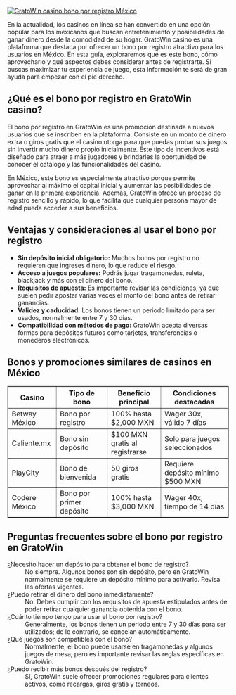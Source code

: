 [![GratoWin casino bono por registro México](https://123-caf.pages.dev/gitsignup.png)](https://vrmoo.ru/Bt82HjjY)

<p>En la actualidad, los casinos en línea se han convertido en una opción popular para los mexicanos que buscan entretenimiento y posibilidades de ganar dinero desde la comodidad de su hogar. GratoWin casino es una plataforma que destaca por ofrecer un bono por registro atractivo para los usuarios en México. En esta guía, exploraremos qué es este bono, cómo aprovecharlo y qué aspectos debes considerar antes de registrarte. Si buscas maximizar tu experiencia de juego, esta información te será de gran ayuda para empezar con el pie derecho.</p>  <h2>¿Qué es el bono por registro en GratoWin casino?</h2> <p>El bono por registro en GratoWin es una promoción destinada a nuevos usuarios que se inscriben en la plataforma. Consiste en un monto de dinero extra o giros gratis que el casino otorga para que puedas probar sus juegos sin invertir mucho dinero propio inicialmente. Este tipo de incentivos está diseñado para atraer a más jugadores y brindarles la oportunidad de conocer el catálogo y las funcionalidades del casino.</p>  <p>En México, este bono es especialmente atractivo porque permite aprovechar al máximo el capital inicial y aumentar las posibilidades de ganar en la primera experiencia. Además, GratoWin ofrece un proceso de registro sencillo y rápido, lo que facilita que cualquier persona mayor de edad pueda acceder a sus beneficios.</p>  <h2>Ventajas y consideraciones al usar el bono por registro</h2> <ul>   <li><strong>Sin depósito inicial obligatorio:</strong> Muchos bonos por registro no requieren que ingreses dinero, lo que reduce el riesgo.</li>   <li><strong>Acceso a juegos populares:</strong> Podrás jugar tragamonedas, ruleta, blackjack y más con el dinero del bono.</li>   <li><strong>Requisitos de apuesta:</strong> Es importante revisar las condiciones, ya que suelen pedir apostar varias veces el monto del bono antes de retirar ganancias.</li>   <li><strong>Validez y caducidad:</strong> Los bonos tienen un periodo limitado para ser usados, normalmente entre 7 y 30 días.</li>   <li><strong>Compatibilidad con métodos de pago:</strong> GratoWin acepta diversas formas para depósitos futuros como tarjetas, transferencias o monederos electrónicos.</li> </ul>  <h2>Bonos y promociones similares de casinos en México</h2> <table border="1" cellpadding="5" cellspacing="0">   <thead>     <tr>       <th>Casino</th>       <th>Tipo de bono</th>       <th>Beneficio principal</th>       <th>Condiciones destacadas</th>     </tr>   </thead>   <tbody>     <tr>       <td>Betway México</td>       <td>Bono por registro</td>       <td>100% hasta $2,000 MXN</td>       <td>Wager 30x, válido 7 días</td>     </tr>     <tr>       <td>Caliente.mx</td>       <td>Bono sin depósito</td>       <td>$100 MXN gratis al registrarse</td>       <td>Solo para juegos seleccionados</td>     </tr>     <tr>       <td>PlayCity</td>       <td>Bono de bienvenida</td>       <td>50 giros gratis</td>       <td>Requiere depósito mínimo $500 MXN</td>     </tr>     <tr>       <td>Codere México</td>       <td>Bono por primer depósito</td>       <td>100% hasta $3,000 MXN</td>       <td>Wager 40x, tiempo de 14 días</td>     </tr>   </tbody> </table>  <h2>Preguntas frecuentes sobre el bono por registro en GratoWin</h2> <dl>   <dt>¿Necesito hacer un depósito para obtener el bono de registro?</dt>   <dd>No siempre. Algunos bonos son sin depósito, pero en GratoWin normalmente se requiere un depósito mínimo para activarlo. Revisa las ofertas vigentes.</dd>    <dt>¿Puedo retirar el dinero del bono inmediatamente?</dt>   <dd>No. Debes cumplir con los requisitos de apuesta estipulados antes de poder retirar cualquier ganancia obtenida con el bono.</dd>    <dt>¿Cuánto tiempo tengo para usar el bono por registro?</dt>   <dd>Generalmente, los bonos tienen un periodo entre 7 y 30 días para ser utilizados; de lo contrario, se cancelan automáticamente.</dd>    <dt>¿Qué juegos son compatibles con el bono?</dt>   <dd>Normalmente, el bono puede usarse en tragamonedas y algunos juegos de mesa, pero es importante revisar las reglas específicas en GratoWin.</dd>    <dt>¿Puedo recibir más bonos después del registro?</dt>   <dd>Sí, GratoWin suele ofrecer promociones regulares para clientes activos, como recargas, giros gratis y torneos.</dd> </dl>